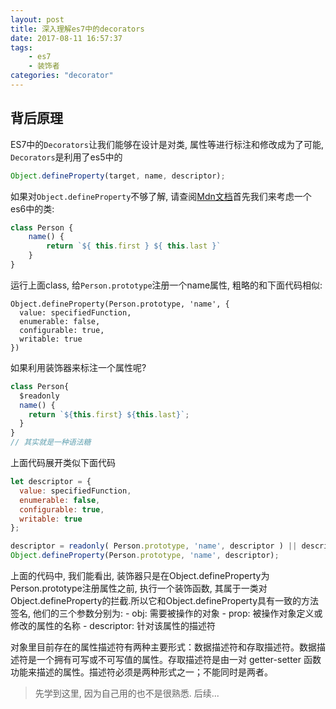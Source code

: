 ```yaml
---
layout: post
title: 深入理解es7中的decorators
date: 2017-08-11 16:57:37
tags:
    - es7
    - 装饰者
categories: "decorator"
---
```


## 背后原理
ES7中的`Decorators`让我们能够在设计是对类, 属性等进行标注和修改成为了可能, `Decorators`是利用了es5中的
```javascript
Object.defineProperty(target, name, descriptor);
```
如果对`Object.defineProperty`不够了解, 请查阅[Mdn文档](https://developer.mozilla.org/zh-CN/docs/Web/JavaScript/Reference/Global_Objects/Object/defineProperty)首先我们来考虑一个es6中的类:
```javascript
class Person {
    name() {
        return `${ this.first } ${ this.last }`
    }
}
```
运行上面class, 给`Person.prototype`注册一个name属性, 粗略的和下面代码相似:
```javascirpt
Object.defineProperty(Person.prototype, 'name', {
  value: specifiedFunction,
  enumerable: false,
  configurable: true,
  writable: true
})
```
如果利用装饰器来标注一个属性呢?
```javascript
class Person{
  $readonly
  name() {
    return `${this.first} ${this.last}`;
  }
}
// 其实就是一种语法糖
```
上面代码展开类似下面代码
```javascript
let descriptor = {
  value: specifiedFunction,
  enumerable: false,
  configurable: true,
  writable: true
};

descriptor = readonly( Person.prototype, 'name', descriptor ) || descriptor;
Object.defineProperty(Person.prototype, 'name', descriptor);
```
上面的代码中, 我们能看出, 装饰器只是在Object.defineProperty为Person.prototype注册属性之前, 执行一个装饰函数, 其属于一类对Object.defineProperty的拦截.所以它和Object.defineProperty具有一致的方法签名, 他们的三个参数分别为:
    - obj: 需要被操作的对象
    - prop: 被操作对象定义或修改的属性的名称
    - descriptor: 针对该属性的描述符

对象里目前存在的属性描述符有两种主要形式：数据描述符和存取描述符。数据描述符是一个拥有可写或不可写值的属性。存取描述符是由一对 getter-setter 函数功能来描述的属性。描述符必须是两种形式之一；不能同时是两者。

> 先学到这里, 因为自己用的也不是很熟悉. 后续...
